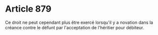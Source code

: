 # Article 879

Ce droit ne peut cependant plus être exercé lorsqu'il y a novation dans la créance contre le défunt par l'acceptation de l'héritier pour débiteur.